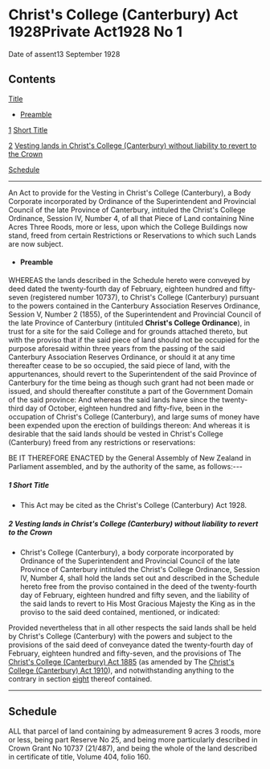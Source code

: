 # Christ's College (Canterbury) Act 1928Private Act1928 No 1

Date of assent13 September 1928

## Contents

[Title][0]

* [Preamble][1]

[1][2] [Short Title][2]

[2][3] [Vesting lands in Christ's College (Canterbury) without liability to revert to the Crown][3]

[Schedule][4]  
[][4]

---

An Act to provide for the Vesting in Christ's College (Canterbury), a Body Corporate incorporated by Ordinance of the Superintendent and Provincial Council of the late Province of Canterbury, intituled the Christ's College Ordinance, Session IV, Number 4, of all that Piece of Land containing Nine Acres Three Roods, more or less, upon which the College Buildings now stand, freed from certain Restrictions or Reservations to which such Lands are now subject.

* #### Preamble

WHEREAS the lands described in the Schedule hereto were conveyed by deed dated the twenty-fourth day of February, eighteen hundred and fifty-seven (registered number 10737), to Christ's College (Canterbury) pursuant to the powers contained in the Canterbury Association Reserves Ordinance, Session V, Number 2 (1855), of the Superintendent and Provincial Council of the late Province of Canterbury (intituled **Christ's College Ordinance**), in trust for a site for the said College and for grounds attached thereto, but with the proviso that if the said piece of land should not be occupied for the purpose aforesaid within three years from the passing of the said Canterbury Association Reserves Ordinance, or should it at any time thereafter cease to be so occupied, the said piece of land, with the appurtenances, should revert to the Superintendent of the said Province of Canterbury for the time being as though such grant had not been made or issued, and should thereafter constitute a part of the Government Domain of the said province: And whereas the said lands have since the twenty-third day of October, eighteen hundred and fifty-five, been in the occupation of Christ's College (Canterbury), and large sums of money have been expended upon the erection of buildings thereon: And whereas it is desirable that the said lands should be vested in Christ's College (Canterbury) freed from any restrictions or reservations:

BE IT THEREFORE ENACTED by the General Assembly of New Zealand in Parliament assembled, and by the authority of the same, as follows:---

##### 1 Short Title

* This Act may be cited as the Christ's College (Canterbury) Act 1928\.

##### 2 Vesting lands in Christ's College (Canterbury) without liability to revert to the Crown

* Christ's College (Canterbury), a body corporate incorporated by Ordinance of the Superintendent and Provincial Council of the late Province of Canterbury intituled the Christ's College Ordinance, Session IV, Number 4, shall hold the lands set out and described in the Schedule hereto free from the proviso contained in the deed of the twenty-fourth day of February, eighteen hundred and fifty seven, and the liability of the said lands to revert to His Most Gracious Majesty the King as in the proviso to the said deed contained, mentioned, or indicated:

Provided nevertheless that in all other respects the said lands shall be held by Christ's College (Canterbury) with the powers and subject to the provisions of the said deed of conveyance dated the twenty-fourth day of February, eighteen hundred and fifty-seven, and the provisions of The [Christ's College (Canterbury) Act 1885][5] (as amended by The [Christ's College (Canterbury) Act 1910][6]), and notwithstanding anything to the contrary in section [eight][7] thereof contained.

---

## Schedule

ALL that parcel of land containing by admeasurement 9 acres 3 roods, more or less, being part Reserve No 25, and being more particularly described in Crown Grant No 10737 (21/487), and being the whole of the land described in certificate of title, Volume 404, folio 160\.

[0]: http://www.legislation.govt.nz/act/private/1928/0001/latest/whole.html#DLM94444
[1]: http://www.legislation.govt.nz/act/private/1928/0001/latest/whole.html#DLM94445
[2]: http://www.legislation.govt.nz/act/private/1928/0001/latest/whole.html#DLM94448
[3]: http://www.legislation.govt.nz/act/private/1928/0001/latest/whole.html#DLM94449
[4]: http://www.legislation.govt.nz/act/private/1928/0001/latest/whole.html#DLM94450
[5]: http://www.legislation.govt.nz/act/private/1928/0001/latest/link.aspx?id=DLM90921
[6]: http://www.legislation.govt.nz/act/private/1928/0001/latest/link.aspx?id=DLM35857
[7]: http://www.legislation.govt.nz/act/private/1928/0001/latest/link.aspx?id=DLM90945#DLM90945